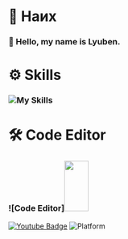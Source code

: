   # 📌 Наих
### 👋 Hello, my name is **Lyuben.**
# ⚙️ Skills
###    ![My Skills](https://skillicons.dev/icons?i=python,c,lua,html,rust)
# 🛠️ Code Editor
###    ![Code Editor]<img src="https://media.discordapp.net/attachments/975391405755224114/1099441325004296202/image.png?width=417&height=417" style="height: 100px; width:48px;"/>
[![Youtube Badge](https://img.shields.io/youtube/channel/subscribers/UC0RL_1zazhFnqplgCflSrlg?style=social)](https://www.youtube.com/@bor666)
![Platform](https://img.shields.io/badge/platform-IOS%20%7C%20Linux%20%7C%20FreeBSD-%23989898)
